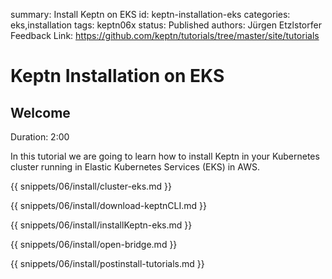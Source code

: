 summary: Install Keptn on EKS
id: keptn-installation-eks
categories: eks,installation
tags: keptn06x
status: Published 
authors: Jürgen Etzlstorfer
Feedback Link: https://github.com/keptn/tutorials/tree/master/site/tutorials


# Keptn Installation on EKS

## Welcome
Duration: 2:00

In this tutorial we are going to learn how to install Keptn in your Kubernetes cluster running in Elastic Kubernetes Services (EKS) in AWS.

{{ snippets/06/install/cluster-eks.md }}

{{ snippets/06/install/download-keptnCLI.md }}

{{ snippets/06/install/installKeptn-eks.md }}

{{ snippets/06/install/open-bridge.md }}

{{ snippets/06/install/postinstall-tutorials.md }}

